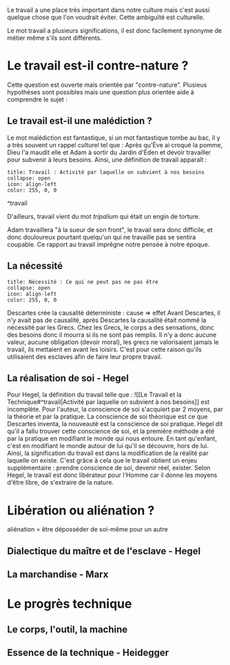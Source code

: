 Le travail a une place très important dans notre culture mais c'est aussi quelque chose que l'on voudrait éviter. Cette ambiguïté est culturelle.

Le mot travail a plusieurs significations, il est donc facilement synonyme de métier même s'ils sont différents.

# Le travail est-il contre-nature ?
Cette question est ouverte mais orientée par "contre-nature". Plusieus hypothèses sont possibles mais une question plus orientée aide à comprendre le sujet : 
## Le travail est-il une malédiction ?
Le mot malédiction est fantastique, si un mot fantastique tombe au bac, il y a très souvent un rappel culturel tel que :
Après qu'Ève ai croqué la pomme, Dieu l'a maudit elle et Adam à sortir du Jardin d'Éden et devoir travailler pour subvenir à leurs besoins. Ainsi, une définition de travail apparaît :
```ad-note 
title: Travail : Activité par laquelle on subvient à nos besoins
collapse: open
icon: align-left
color: 255, 0, 0
```

^travail

D'ailleurs, travail vient du mot *tripalium* qui était un engin de torture.

Adam travaillera "à la sueur de son front", le travail sera donc difficile, et donc douloureux pourtant quelqu'un qui ne travaille pas se sentira coupable. Ce rapport au travail imprêgne notre pensée à notre époque.
## La nécessité
```ad-note 
title: Nécessité : Ce qui ne peut pas ne pas être
collapse: open
icon: align-left
color: 255, 0, 0
```
Descartes crée la causalité déterministe : cause => effet
Avant Descartes, il n'y avait pas de causalité, après Descartes la causalité était nommé la nécessité par les Grecs.
Chez les Grecs, le corps a des sensations, donc des besoins donc il mourra si ils ne sont pas remplis. Il n'y a donc aucune valeur, aucune obligation (devoir moral), les grecs ne valorisaient jamais le travail, ils mettaient en avant les loisirs. C'est pour cette raison qu'ils utilisaient des esclaves afin de faire leur propre travail.

## La réalisation de soi - Hegel
Pour Hegel, la définition du travail telle que : ![[Le Travail et la Technique#^travail|Activité par laquelle on subvient à nos besoins]] est incomplète.
Pour l'auteur, la conscience de soi s'acquiert par 2 moyens, par la théorie et par la pratique. La conscience de soi théorique est ce que Descartes inventa, la nouveauté est la conscience de soi pratique. Hegel dit qu'il a fallu trouver cette conscience de soi, et la première méthode a été par la pratique en modifiant le monde qui nous entoure. En tant qu'enfant, c'est en modifiant le monde autour de lui qu'il se découvre, hors de lui. Ainsi, la signification du travail est dans la modification de la réalité par laquelle on existe. C'est grâce à cela que le travail obtient un enjeu supplémentaire : prendre conscience de soi, devenir réel, exister. Selon Hegel, le travail est donc libérateur pour l'Homme car il donne les moyens d'être libre, de s'extraire de la nature.
# Libération ou aliénation ?
aliénation = être déposséder de soi-même pour un autre
## Dialectique du maître et de l'esclave - Hegel
## La marchandise - Marx
# Le progrès technique
## Le corps, l'outil, la machine
## Essence de la technique - Heidegger